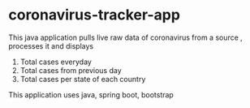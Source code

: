 # coronavirus-tracker-app

This java application pulls live raw data of coronavirus from a source , processes it and displays 
1. Total cases everyday
2. Total cases from previous day 
3. Total cases per state of each country 

This application uses java, spring boot, bootstrap
